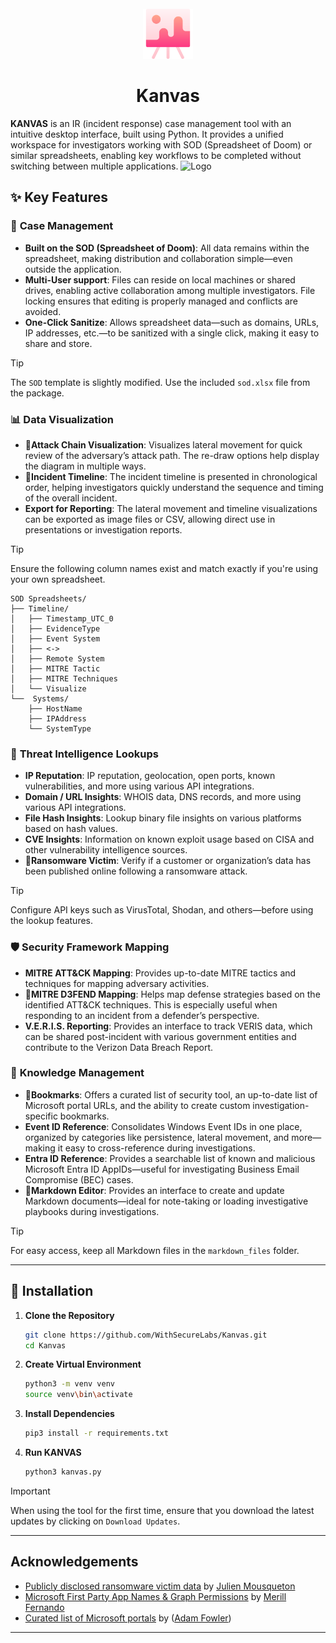 
<br />
<div align="center">
  <a href="https://github.com/othneildrew/Best-README-Template">
    <img src="images/logo.png" alt="Logo" width="80" height="80">
  </a>
  <h1 align="center">Kanvas</h1>
</div>

**KANVAS**  is an IR (incident response) case management tool with an intuitive desktop interface, built using Python. It provides a unified workspace for investigators working with SOD (Spreadsheet of Doom) or similar spreadsheets, enabling key workflows to be completed without switching between multiple applications.
<img src="assets/kanvas_demo.gif" alt="Logo">

## ✨ Key Features

### 🎲 **Case Management**
- **Built on the SOD (Spreadsheet of Doom)**: All data remains within the spreadsheet, making distribution and collaboration simple—even outside the application.
- **Multi-User support**: Files can reside on local machines or shared drives, enabling active collaboration among multiple investigators. File locking ensures that editing is properly managed and conflicts are avoided.
- **One-Click Sanitize**: Allows spreadsheet data—such as domains, URLs, IP addresses, etc.—to be sanitized with a single click, making it easy to share and store.

> [!TIP]
> The `SOD` template is slightly modified. Use the included `sod.xlsx` file from the package.

### 📊 **Data Visualization**

- 📌**Attack Chain Visualization**: Visualizes lateral movement for quick review of the adversary’s attack path. The re-draw options help display the diagram in multiple ways.
- 📌**Incident Timeline**: The incident timeline is presented in chronological order, helping investigators quickly understand the sequence and timing of the overall incident.
- **Export for Reporting**: The lateral movement and timeline visualizations can be exported as image files or CSV, allowing direct use in presentations or investigation reports.

>[!TIP]
> Ensure the following column names exist and match exactly if you're using your own spreadsheet.

```text
SOD Spreadsheets/
├── Timeline/
│   ├── Timestamp_UTC_0
│   ├── EvidenceType
│   ├── Event System
│   ├── <->
│   ├── Remote System
│   ├── MITRE Tactic
│   ├── MITRE Techniques
│   └── Visualize
└──  Systems/
    ├── HostName
    ├── IPAddress
    └── SystemType
```



### 👀 **Threat Intelligence Lookups**

- **IP Reputation**: IP reputation, geolocation, open ports, known vulnerabilities, and more using various API integrations.
- **Domain / URL Insights**: WHOIS data, DNS records, and more using various API integrations.
- **File Hash Insights**: Lookup binary file insights on various platforms based on hash values.
- **CVE Insights**: Information on known exploit usage based on CISA and other vulnerability intelligence sources.
- 📌**Ransomware Victim**: Verify if a customer or organization’s data has been published online following a ransomware attack.

>[!TIP]
> Configure API keys such as VirusTotal, Shodan, and others—before using the lookup features.

### 🛡️ **Security Framework Mapping**

- **MITRE ATT&CK Mapping**: Provides up-to-date MITRE tactics and techniques for mapping adversary activities.
- 📌**MITRE D3FEND Mapping**: Helps map defense strategies based on the identified ATT&CK techniques. This is especially useful when responding to an incident from a defender’s perspective.
- **V.E.R.I.S. Reporting**: Provides an interface to track VERIS data, which can be shared post-incident with various government entities and contribute to the Verizon Data Breach Report.

### 📑 **Knowledge Management**

- 📌**Bookmarks**: Offers a curated list of security tool, an up-to-date list of Microsoft portal URLs, and the ability to create custom investigation-specific bookmarks.
- **Event ID Reference**: Consolidates Windows Event IDs in one place, organized by categories like persistence, lateral movement, and more—making it easy to cross-reference during investigations.
- **Entra ID Reference**: Provides a searchable list of known and malicious Microsoft Entra ID AppIDs—useful for investigating Business Email Compromise (BEC) cases.
- 📌**Markdown Editor**: Provides an interface to create and update Markdown documents—ideal for note-taking or loading investigative playbooks during investigations.
  
> [!TIP]
> For easy access, keep all Markdown files in the `markdown_files` folder.
---

## 🚀 Installation

1. **Clone the Repository**
   ```bash
   git clone https://github.com/WithSecureLabs/Kanvas.git
   cd Kanvas
   ```

2. **Create Virtual Environment**
   ```bash
   python3 -m venv venv
   source venv\bin\activate
   ```

3. **Install Dependencies**
   ```bash
   pip3 install -r requirements.txt
   ```

4. **Run KANVAS**
   ```bash
   python3 kanvas.py
   ```

> [!IMPORTANT]
> When using the tool for the first time, ensure that you download the latest updates by clicking on `Download Updates`.
---

## Acknowledgements

 - [Publicly disclosed ransomware victim data](https://www.ransomware.live/about) by [Julien Mousqueton](https://www.linkedin.com/in/julienmousqueton/)
 - [Microsoft First Party App Names & Graph Permissions](https://github.com/merill/microsoft-info) by [Merill Fernando ](https://www.linkedin.com/in/merill/)
 - [Curated list of Microsoft portals](https://msportals.io/about/) by ([Adam Fowler](https://www.linkedin.com/in/adamfowlerit/))
---
